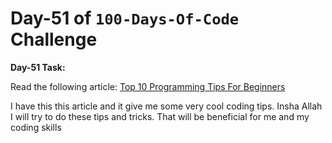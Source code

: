 # Day-51 of `100-Days-Of-Code` Challenge

**Day-51 Task:**

Read the following article: 
[Top 10 Programming Tips For Beginners](https://www.geeksforgeeks.org/programming-tips-for-beginners/)

I have this this article and it give me some very cool coding tips. Insha Allah I will try to do these tips and tricks. That will be beneficial for me and my coding skills